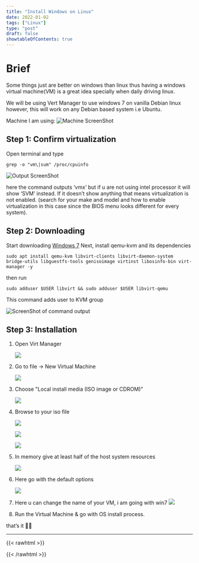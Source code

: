 ```yaml
---
title: "Install Windows on Linux"
date: 2022-01-02
tags: ["Linux"]
type: "post"
draft: false
showtableOfContents: true
---
```


# Brief

Some things just are better on windows than linux thus having a windows virtual machine(VM) is a great idea specially when daily driving linux.

We will be using Vert Manager to use windows 7 on vanilla Debian linux however, this will work on any Debian based system i.e Ubuntu.

Machine I am using:
![Machine ScreenShot](/images/how-to/windows7onlinux/machine-windows7Linux.png)

## Step 1: Confirm virtualization

Open terminal and type 
```
grep -o "vm\|sum" /proc/cpuinfo
```

![Output ScreenShot](/images/how-to/windows7onlinux/virtualization-confirmation.png)

here the command outputs ‘vmx’ but if u are not using intel processor it will show ‘SVM’ instead. If it doesn’t show anything that means virtualization is not enabled. (search for your make and model and how to enable virtualization in this case since the BIOS menu looks different for every system).

## Step 2: Downloading

Start downloading [Windows 7](https://bit.ly/2R8XFXO)
Next, install qemu-kvm and its dependencies
```
sudo apt install qemu-kvm libvirt-clients libvirt-daemon-system bridge-utils libguestfs-tools genisoimage virtinst libosinfo-bin virt-manager -y
```
then run
```
sudo adduser $USER libvirt && sudo adduser $USER libvirt-qemu
```
This command adds user to KVM group

![ScreenShot of command output](/images/how-to/windows7onlinux/KVM-group.png)

## Step 3: Installation

1. Open Virt Manager

    ![](/images/how-to/windows7onlinux/installing1.png)
2. Go to file -> New Virtual Machine

    ![](/images/how-to/windows7onlinux/installing2.png)
3. Choose "Local install media (ISO image or CDROM)"

    ![](/images/how-to/windows7onlinux/installing3.png)
4. Browse to your iso file

    ![](/images/how-to/windows7onlinux/installing4.png)

    ![](/images/how-to/windows7onlinux/installing5.png)

    ![](/images/how-to/windows7onlinux/installing6.png)

5. In memory give at least half of the host system resources

    ![](/images/how-to/windows7onlinux/installing7.png)
6. Here go with the default options

    ![](/images/how-to/windows7onlinux/installing8.png)

7. Here u can change the name of your VM, i am going with win7
    ![](/images/how-to/windows7onlinux/installing9.png)
    
8. Run the Virtual Machine & go with OS install process.

that’s it ✌🏽

-------------------------------------------------------------
{{< rawhtml >}} 
<script src="https://utteranc.es/client.js"
        repo="mansoorbarri/website"
        issue-term="title"
        theme="dark-blue"
        crossorigin="anonymous"
        async>
</script>
{{< /rawhtml >}}